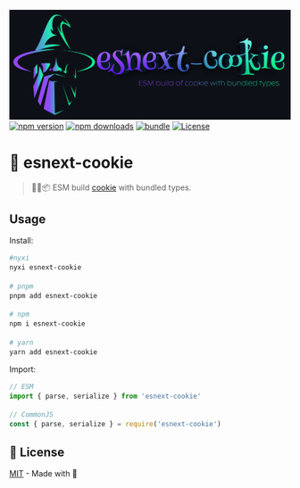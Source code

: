 [![cover][cover-src]][cover-href]
[![npm version][npm-version-src]][npm-version-href] 
[![npm downloads][npm-downloads-src]][npm-downloads-href] 
[![bundle][bundle-src]][bundle-href] 
[![License][license-src]][license-href]

# 🍪 esnext-cookie

> 🔨🍪📦 ESM build [cookie](https://www.npmjs.com/package/cookie) with bundled types.

## Usage

Install:

```sh
#nyxi
nyxi esnext-cookie

# pnpm
pnpm add esnext-cookie

# npm
npm i esnext-cookie

# yarn
yarn add esnext-cookie
```

Import:

```js
// ESM
import { parse, serialize } from 'esnext-cookie'

// CommonJS
const { parse, serialize } = require('esnext-cookie')
```

## 📜 License

[MIT](./LICENSE) - Made with 💞

<!-- Badges -->

[npm-version-src]: https://img.shields.io/npm/v/esnext-cookie?style=flat&colorA=18181B&colorB=14F195
[npm-version-href]: https://npmjs.com/package/esnext-cookie
[npm-downloads-src]: https://img.shields.io/npm/dm/esnext-cookie?style=flat&colorA=18181B&colorB=14F195
[npm-downloads-href]: https://npmjs.com/package/esnext-cookie
[bundle-src]: https://img.shields.io/bundlephobia/minzip/esnext-cookie?style=flat&colorA=18181B&colorB=14F195
[bundle-href]: https://bundlephobia.com/result?p=esnext-cookie
[license-src]: https://img.shields.io/github/license/nyxblabs/esnext-cookie.svg?style=flat&colorA=18181B&colorB=14F195
[license-href]: https://github.com/nyxblabs/esnext-cookie/blob/main/LICENSE

<!-- Cover -->
[cover-src]: https://raw.githubusercontent.com/nyxblabs/esnext-cookie/main/.github/assets/cover-github-esnext-cookie.png
[cover-href]: https://💻nyxb.ws
